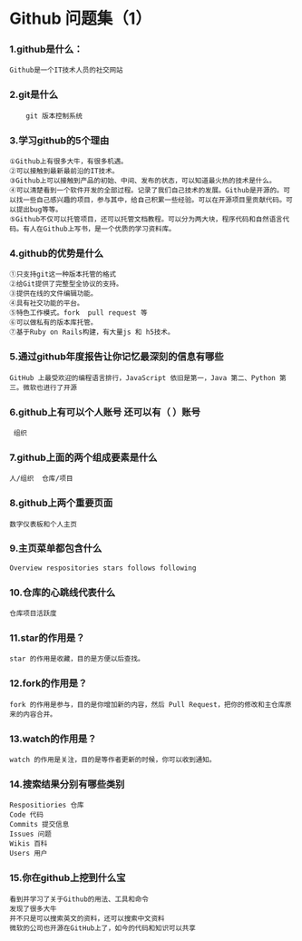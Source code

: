 # Github 问题集（1）
### 1.github是什么：
    Github是一个IT技术人员的社交网站
### 2.git是什么
        git 版本控制系统
### 3.学习github的5个理由
    ①Github上有很多大牛，有很多机遇。
    ②可以接触到最新最前沿的IT技术。
    ③Github上可以接触到产品的初始、中间、发布的状态，可以知道最火热的技术是什么。
    ④可以清楚看到一个软件开发的全部过程。记录了我们自己技术的发展。Github是开源的。可以找一些自己感兴趣的项目，参与其中，给自己积累一些经验。可以在开源项目里贡献代码。可以提出bug等等。
    ⑤Github不仅可以托管项目，还可以托管文档教程。可以分为两大块，程序代码和自然语言代码。有人在Github上写书，是一个优质的学习资料库。
### 4.github的优势是什么
    ①只支持git这一种版本托管的格式
    ②给Git提供了完整型全协议的支持。
    ③提供在线的文件编辑功能。
    ④具有社交功能的平台。
    ⑤特色工作模式。fork  pull request 等
    ⑥可以做私有的版本库托管。
    ⑦基于Ruby on Rails构建，有大量js 和 h5技术。
### 5.通过github年度报告让你记忆最深刻的信息有哪些
    GitHub 上最受欢迎的编程语言排行，JavaScript 依旧是第一，Java 第二、Python 第三。微软也进行了开源
### 6.github上有可以个人账号 还可以有（ ）账号
     组织 
### 7.github上面的两个组成要素是什么
    人/组织  仓库/项目
### 8.github上两个重要页面
    数字仪表板和个人主页
### 9.主页菜单都包含什么
    Overview respositories stars follows following
### 10.仓库的心跳线代表什么
    仓库项目活跃度
### 11.star的作用是？
    star 的作用是收藏，目的是方便以后查找。
### 12.fork的作用是？
    fork 的作用是参与，目的是你增加新的内容，然后 Pull Request，把你的修改和主仓库原来的内容合并。
### 13.watch的作用是？
    watch 的作用是关注，目的是等作者更新的时候，你可以收到通知。
### 14.搜索结果分别有哪些类别
    Respositiories 仓库
    Code 代码
    Commits 提交信息
    Issues 问题
    Wikis 百科
    Users 用户
### 15.你在github上挖到什么宝
    看到并学习了关于Github的用法、工具和命令
    发现了很多大牛
    并不只是可以搜索英文的资料，还可以搜索中文资料
    微软的公司也开源在GitHub上了，如今的代码和知识可以共享
    
